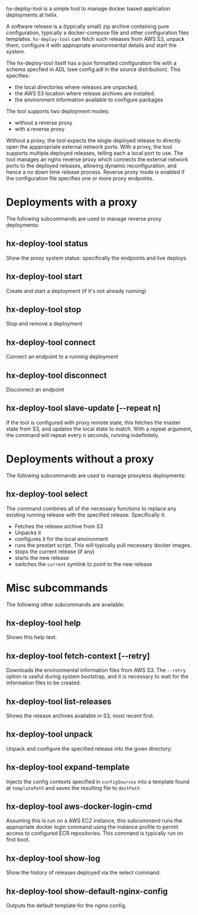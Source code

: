 hx-deploy-tool is a simple tool to manage docker based application
deployments at helix.

A software release is a (typically small) zip archive containing pure
configuration, typically a docker-compose file and other configuration
files templates. `hx-deploy-tool` can fetch such releases from AWS S3,
unpack them, configure it with appropriate environmental details and
start the system.

The hx-deploy-tool itself has a json formatted configuration file with
a schema specfied in ADL (see config.adl in the source
distribution). This specifies:

* the local directories where releases are unpacked,
* the AWS S3 location where release archives are installed.
* the environment information available to configure packages

The tool supports two deployment modes:

* without a reverse proxy
* with a reverse proxy

Without a proxy, the tool expects the single deployed release to
directly open the apppropriate external network ports. With a proxy,
the tool supports multiple deployed releases, telling each a local
port to use. The tool manages an nginx reverse proxy which connects
the external network ports to the deployed releases, allowing dynamic
reconfiguration, and hence a no down time release process. Reverse
proxy mode is enabled if the configuration file specifies one or more
proxy endpoints.

# Deployments with a proxy
The following subcommands are used to manage reverse proxy deployments:

## hx-deploy-tool status
Show the proxy system status: specifically the endpoints and live
deploys.

## hx-deploy-tool start <release>
Create and start a deployment (if it's not already running)

## hx-deploy-tool stop <release>
Stop and remove a deployment

## hx-deploy-tool connect <endpoint> <release>
Connect an endpoint to a running deployment

## hx-deploy-tool disconnect <endpoint>
Disconnect an endpoint

## hx-deploy-tool slave-update [--repeat n]
If the tool is configured with proxy remote state, this fetches
the master state from S3, and updates the local state to match.
With a repeat argument, the command will repeat every n seconds,
running indefinitely.

# Deployments without a proxy
The following subcommands are used to manage proxyless deployments:

## hx-deploy-tool select <release>
The command combines all of the necessary functions to replace
any existing running release with the specified release.
Specifically it:

 - Fetches the release archive from S3
 - Unpacks it
 - configures it for the local environment
 - runs the prestart script. This will typically pull
   necessary docker images.
 - stops the current release (if any)
 - starts the new release
 - switches the `current` symlink to point to the new release

# Misc subcommands
The following other subcommands are available:

## hx-deploy-tool help
Shows this help text.

## hx-deploy-tool fetch-context [--retry]
Downloads the environmental information files from AWS S3. The
`--retry` option is useful during system bootstrap, and it is
necessary to wait for the information files to be created.

## hx-deploy-tool list-releases
Shows the release archives available in S3, most recent first.

## hx-deploy-tool unpack <release> <todir>
Unpack and configure the specified release into the given directory.

## hx-deploy-tool expand-template <templatePath> <destPath>
Injects the config contexts specified in `configSources` into a template
found at `templatePath` and saves the resulting file to `destPath`

## hx-deploy-tool aws-docker-login-cmd
Assuming this is run on a AWS EC2 instance, this subcommand runs
the appropriate docker login command using the instance profile
to permit access to configured ECR repositories. This command is
typically run on first boot.

## hx-deploy-tool show-log
Show the history of releases deployed via the select command.

## hx-deploy-tool show-default-nginx-config
Outputs the default template for the nginx config.
